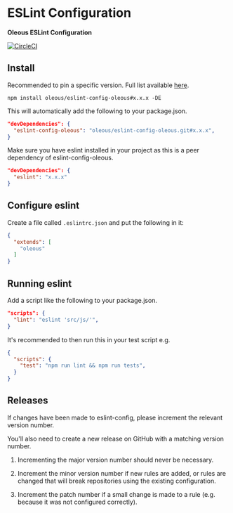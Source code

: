 # ESLint Configuration

**Oleous ESLint Configuration**

[![CircleCI](https://circleci.com/gh/oleous/eslint-config-oleous/tree/master.svg?style=svg)](https://circleci.com/gh/oleous/eslint-config-oleous/tree/master)

## Install

Recommended to pin a specific version. Full list available [here](https://github.com/oleous/eslint-config-oleous/releases).

```shell
npm install oleous/eslint-config-oleous#x.x.x -DE
```

This will automatically add the following to your package.json.

```json
"devDependencies": {
  "eslint-config-oleous": "oleous/eslint-config-oleous.git#x.x.x",
}
```

Make sure you have eslint installed in your project as this is a peer dependency of eslint-config-oleous.

```json
"devDependencies": {
  "eslint": "x.x.x"
}
```

## Configure eslint

Create a file called `.eslintrc.json` and put the following in it:

```json
{
  "extends": [
    "oleous"
  ]
}
```

## Running eslint

Add a script like the following to your package.json.

```json
"scripts": {
  "lint": "eslint 'src/js/'",
}
```

It's recommended to then run this in your test script e.g.

```json
{
  "scripts": {
    "test": "npm run lint && npm run tests",
  }
}
```

## Releases

If changes have been made to eslint-config, please increment the relevant version number.

You'll also need to create a new release on GitHub with a matching version number.

1. Incrementing the major version number should never be necessary.

1. Increment the minor version number if new rules are added, or rules are changed that will break repositories using the existing configuration.

1. Increment the patch number if a small change is made to a rule (e.g. because it was not configured correctly).
